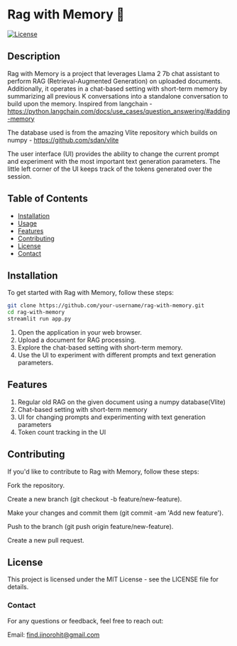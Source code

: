 # Rag with Memory 📖

[![License](https://img.shields.io/badge/license-MIT-blue.svg)](LICENSE)

## Description

Rag with Memory is a project that leverages Llama 2 7b chat assistant to perform RAG (Retrieval-Augmented Generation) on uploaded documents. Additionally, it operates in a chat-based setting with short-term memory by summarizing all previous K conversations into a standalone conversation to build upon the memory.
Inspired from langchain - https://python.langchain.com/docs/use_cases/question_answering/#adding-memory

The database used is from the amazing Vlite repository which builds on numpy - https://github.com/sdan/vlite

The user interface (UI) provides the ability to change the current prompt and experiment with the most important text generation parameters. The little left corner of the UI keeps track of the tokens generated over the session.

## Table of Contents

- [Installation](#installation)
- [Usage](#usage)
- [Features](#features)
- [Contributing](#contributing)
- [License](#license)
- [Contact](#contact)

## Installation

To get started with Rag with Memory, follow these steps:

```bash
git clone https://github.com/your-username/rag-with-memory.git
cd rag-with-memory
streamlit run app.py
```

1. Open the application in your web browser.
2. Upload a document for RAG processing.
3. Explore the chat-based setting with short-term memory.
4. Use the UI to experiment with different prompts and text generation parameters.

## Features
1. Regular old RAG on the given document using a numpy database(Vlite)
2. Chat-based setting with short-term memory
3. UI for changing prompts and experimenting with text generation parameters
4. Token count tracking in the UI


## Contributing
If you'd like to contribute to Rag with Memory, follow these steps:

Fork the repository.

Create a new branch (git checkout -b feature/new-feature).

Make your changes and commit them (git commit -am 'Add new feature').

Push to the branch (git push origin feature/new-feature).

Create a new pull request.


## License
This project is licensed under the MIT License - see the LICENSE file for details.

### Contact
For any questions or feedback, feel free to reach out:

Email: find.jinorohit@gmail.com
